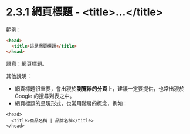 # 2.3.1 網頁標題 - &lt;title&gt;...&lt;/title&gt;

範例：

```html
<head>
  <title>這是網頁標題</title>
</head>
```

語意：網頁標題。

其他說明：

* 網頁標題很重要，會出現於**瀏覽器的分頁**上，建議一定要提供，也常出現於 Google 的搜尋列表之中。
* 網頁標題的呈現形式，也常用階層的概念，例如：

```
<head>
  <title>商品名稱 | 品牌名稱</title>
</head>
```



